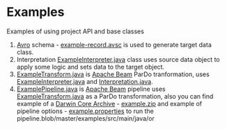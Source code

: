 # Examples

Examples of using project API and base classes

1) [Avro](https://avro.apache.org/docs/current/) schema - [example-record.avsc](./src/main/resources/example-record.avsc) is used to generate target data class.
2) Interpretation [ExampleInterpreter.java](./src/main/java/org/gbif/pipelines/examples/ExampleInterpreter.java) class uses source data object to apply some logic and sets data to the target object.
3) [ExampleTransform.java](./src/main/java/org/gbif/pipelines/examples/ExampleTransform.java) is [Apache Beam](https://beam.apache.org/get-started/beam-overview/) ParDo tranformation, uses [ExampleInterpreter.java](./src/main/java/org/gbif/pipelines/examples/ExampleInterpreter.java) and [Interpretation.java](../sdks/core/src/main/java/org/gbif/pipelines/core/Interpretation.java).
4) [ExamplePipeline.java](./src/main/java/org/gbif/pipelines/examples/ExamplePipeline.java) is [Apache Beam](https://beam.apache.org/get-started/beam-overview/) pipeline uses [ExampleTransform.java](./src/main/java/org/gbif/pipelines/examples/ExampleTransform.java) as a ParDo transformation, also you can find example of a [Darwin Core Archive](https://www.tdwg.org/standards/dwc/) - [example.zip](./src/main/resources/example.zip) and example of pipeline options - [example.properties](./src/main/resources/example.properties) to run the pipeline.blob/master/examples/src/main/java/or